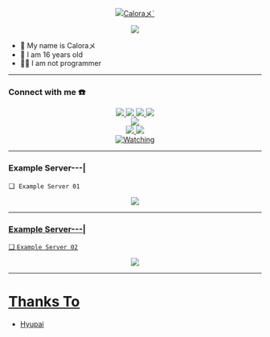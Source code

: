 <p align="center">
    <a href="https://chat.whatsapp.com/GikyZutq2lc7ajrz5RZtex">
        <img
            src="https://readme-typing-svg.herokuapp.com?size=15&width=280&lines=Android+Login+PsTeam+Java"
            alt="Caloraメ`"
        />
    </a>
</p>

<p align="center">
 <img src="https://github.com/caloraa/caloraa/blob/main/repostastmakefile_1.jpg" />
</p>

<p align="center">

- 👤 My name is Caloraメ
- 💌 I am 16 years old 
- 👨‍💻 I am not programmer

</p>

------
### Connect with me ☎️
<p align="center">
  <a href="https://instagram.com/hydraaml_"><img src="https://img.shields.io/badge/Instagram-E4405F?style=for-the-badge&logo=instagram&logoColor=white"/> 
  <a href="https://wa.me/6282189975711"><img src="https://img.shields.io/badge/WhatsApp-25D366?style=for-the-badge&logo=whatsapp&logoColor=white" />
  <a href="https://www.facebook.com/ditdit.utina"><img src="https://img.shields.io/badge/Facebook-%234267B2.svg?&style=for-the-badge&logo=facebook&logoColor=white" />
  <a href="https://t.me/caloraa"><img src="https://img.shields.io/badge/Telegram-%230088cc.svg?&style=for-the-badge&logo=telegram&logoColor=white" /> <br>
  <a href="https://youtube.com/channel/UCJz250ZlHSldmGlSyVDqeDA"><img src="https://img.shields.io/badge/YouTube-Calora`-ff0000?style=for-the-badge&logo=youtube&logoColor=ff0000&link=https://youtube.com/channel/UCJz250ZlHSldmGlSyVDqeDA" /><br>
  <a name=XyChan`&label=VIEWS&style=flat-square&color=orange" />
  <a href="https://github.com/xychaann"><img src="https://img.shields.io/badge/-GitHub-black?style=flat-square&logo=github" /> 
  <a href="https://youtube.com/channel/UCsT1hWQcTO4QAvdX0eIhkZg"><img src="https://img.shields.io/youtube/channel/subscribers/UCsT1hWQcTO4QAvdX0eIhkZg?style=social" /> <br>
  <a href="https://komarev.com/ghpvc/?username=xychaann&color=blue&style=flat-square&label=Profile+Views"><img title="Watching" src="https://komarev.com/ghpvc/?username=xychaann&color=green&style=flat-square&label=Profile+View"></a>
</p>

------
### Example Server---|

❏  ```Example Server 01```
<p align="center">
  <a href="https://github.com/caloraa/Android-Login-PSTeam-Java"><img src="https://e.top4top.io/p_24887u7cr9.jpg" />
</p>

------

### Example Server---|

❏  ```Example Server 02```
<p align="center">
  <a href="https://github.com/caloraa/Android-Login-PsTeam-Java"><img src="https://i.top4top.io/p_2488xqd039.jpg" />
</p>

------

# Thanks To
- [Hyupai](https://github.com/hyupai)

